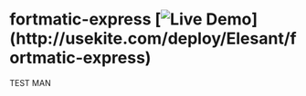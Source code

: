 fortmatic-express [![Live Demo](http://usekite.com/live-demo-button.png?)](http://usekite.com/deploy/Elesant/fortmatic-express)
=================
TEST MAN
